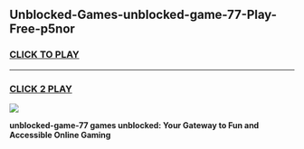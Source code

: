 
## Unblocked-Games-unblocked-game-77-Play-Free-p5nor
<h3>
<a href="https://premium76.site?title=unblocked-game-77&ref=19M">CLICK TO PLAY</a></h3>
<hr>

<h3>
<a href="https://premium76.site?title=unblocked-game-77&ref=19M">CLICK 2 PLAY</a>
  
</h3>

<a href="https://premium76.site?title=unblocked-game-77&ref=19M"><img src="https://clearcache.store/games.png"></a>


**unblocked-game-77 games unblocked: Your Gateway to Fun and Accessible Online Gaming**
